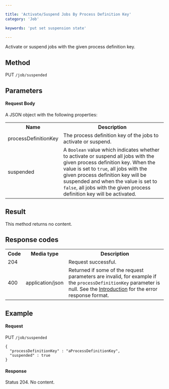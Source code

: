 ```yaml
---

title: 'Activate/Suspend Jobs By Process Definition Key'
category: 'Job'

keywords: 'put set suspension state'

---
```



Activate or suspend jobs with the given process definition key.

Method
------

PUT `/job/suspended`

Parameters
----------

#### Request Body

A JSON object with the following properties:

<table class="table table-striped">
  <tr>
    <th>Name</th>
    <th>Description</th>
  </tr>
  <tr>
    <td>processDefinitionKey</td>
    <td>The process definition key of the jobs to activate or suspend.</td>
  </tr>  
  <tr>
    <td>suspended</td>
    <td>A <code>Boolean</code> value which indicates whether to activate or suspend all jobs with the given process definition key. When the value is set to <code>true</code>, all jobs with the given process definition key will be suspended and when the value is set to <code>false</code>, all jobs with the given process definition key will be activated.</td>
  </tr>
</table>


Result
------

This method returns no content.

  
Response codes
--------------  

<table class="table table-striped">
  <tr>
    <th>Code</th>
    <th>Media type</th>
    <th>Description</th>
  </tr>
  <tr>
    <td>204</td>
    <td></td>
    <td>Request successful.</td>
  </tr>
  <tr>
    <td>400</td>
    <td>application/json</td>
    <td>Returned if some of the request parameters are invalid, for example if the <code>processDefinitionKey</code> parameter is null. See the <a href="ref:#overview-introduction">Introduction</a> for the error response format.</td>
  </tr>
</table>

  
Example
-------

#### Request

PUT `/job/suspended`
  
    {
      "processDefinitionKey" : "aProcessDefinitionKey",
      "suspended" : true
    }
     
#### Response
    
Status 204. No content.
